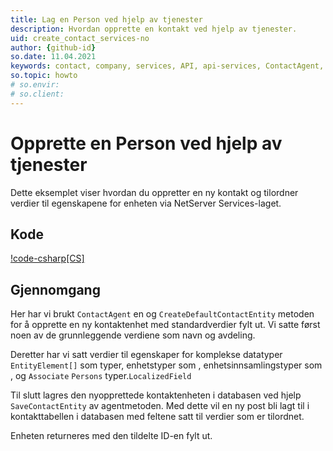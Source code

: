 ```yaml
---
title: Lag en Person ved hjelp av tjenester
description: Hvordan opprette en kontakt ved hjelp av tjenester.
uid: create_contact_services-no
author: {github-id}
so.date: 11.04.2021
keywords: contact, company, services, API, api-services, ContactAgent, CreateDefaultContactEntity
so.topic: howto
# so.envir:
# so.client:
---
```


# Opprette en Person ved hjelp av tjenester

Dette eksemplet viser hvordan du oppretter en ny kontakt og tilordner verdier til egenskapene for enheten via NetServer Services-laget.

## Kode

[!code-csharp[CS]](includes/create-contact-services.cs)

## Gjennomgang

Her har vi brukt `ContactAgent` en  og `CreateDefaultContactEntity` metoden for å opprette en ny kontaktenhet med standardverdier fylt ut. Vi satte først noen av de grunnleggende verdiene som navn og avdeling.

Deretter har vi satt verdier til egenskaper for komplekse datatyper `EntityElement[]` som typer, enhetstyper som , enhetsinnsamlingstyper som , og `Associate` `Persons` typer.`LocalizedField` 

Til slutt lagres den nyopprettede kontaktenheten i databasen ved hjelp `SaveContactEntity` av agentmetoden. Med dette vil en ny post bli lagt til i kontakttabellen i databasen med feltene satt til verdier som er tilordnet.

Enheten returneres med den tildelte ID-en fylt ut.
